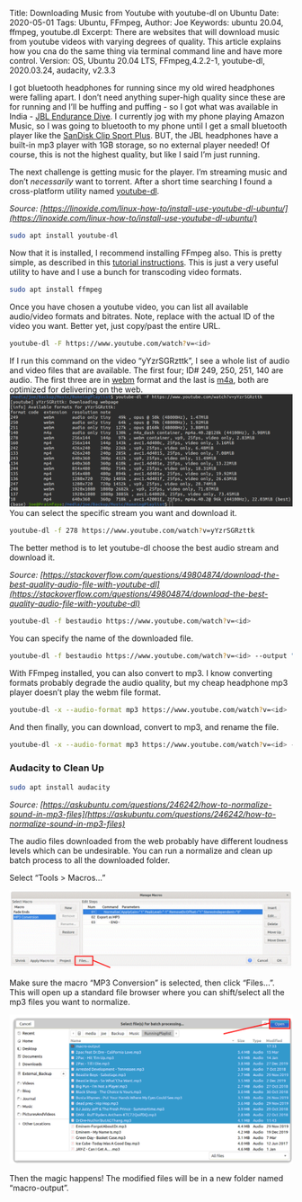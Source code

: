 Title: Downloading Music from Youtube with youtube-dl on Ubuntu
Date: 2020-05-01
Tags: Ubuntu, FFmpeg,
Author: Joe
Keywords: ubuntu 20.04, ffmpeg, youtube.dl
Excerpt: There are websites that will download music from youtube videos with varying degrees of quality. This article explains how you cna do the same thing via terminal command line and have more control.
Version: OS, Ubuntu 20.04 LTS, FFmpeg,4.2.2-1, youtube-dl, 2020.03.24, audacity, v2.3.3

I got bluetooth headphones for running since my old wired headphones were falling apart. I don’t need anything super-high quality since these are for running and I’ll be huffing and puffing - so I got what was available in India - [JBL Endurance Dive](https://in.jbl.com/JBL+Endurance+DIVE.html). I currently jog with my phone playing Amazon Music, so I was going to bluetooth to my phone until I get a small bluetooth player like the [SanDisk Clip Sport Plus](https://www.amazon.com/SanDisk-SDMX28-016G-G46K-Sport-Player-Black/dp/B01LW2F237/r). BUT, the JBL headphones have a built-in mp3 player with 1GB storage, so no external player needed! Of course, this is not the highest quality, but like I said I’m just running.

The next challenge is getting music for the player. I’m streaming music and don’t *necessarily* want to torrent. After a short time searching I found a cross-platform utility named [youtube-dl](https://github.com/ytdl-org/youtube-dl/blob/master/README.md). 

*Source: [https://linoxide.com/linux-how-to/install-use-youtube-dl-ubuntu/](https://linoxide.com/linux-how-to/install-use-youtube-dl-ubuntu/)*

```bash
sudo apt install youtube-dl
```
Now that it is installed, I recommend installing FFmpeg also. This is pretty simple, as described in this [tutorial instructions](https://linuxconfig.org/ubuntu-20-04-ffmpeg-installation). This is just a very useful utility to have and I use a bunch for transcoding video formats.
```bash
sudo apt install ffmpeg
```
Once you have chosen a youtube video, you can list all available audio/video formats and bitrates. Note, replace <id> with the actual ID of the video you want. Better yet, just copy/past the entire URL.
```bash
youtube-dl -F https://www.youtube.com/watch?v=<id>
```
If I run this command on the video “yYzrSGRzttk”, I see a whole list of audio and video files that are available. The first four; ID# 249, 250, 251, 140 are audio. The first three are in [webm](https://en.wikipedia.org/wiki/WebM) format and the last is [m4a](https://en.wikipedia.org/wiki/MPEG-4_Part_14#.MP4_versus_.M4A), both are optimized for delivering on the web. 
![youtube-dl](/images/youtube-dl.png)
You can select the specific stream you want and download it.
```bash
youtube-dl -f 278 https://www.youtube.com/watch?v=yYzrSGRzttk
```
The better method is to let youtube-dl choose the best audio stream and download it. 

*Source: [https://stackoverflow.com/questions/49804874/download-the-best-quality-audio-file-with-youtube-dl](https://stackoverflow.com/questions/49804874/download-the-best-quality-audio-file-with-youtube-dl)*
```bash
youtube-dl -f bestaudio https://www.youtube.com/watch?v=<id>
```
You can specify the name of the downloaded file. 
```bash
youtube-dl -f bestaudio https://www.youtube.com/watch?v=<id> --output "outputName.%(ext)s"
```
With FFmpeg installed, you can also convert to mp3. I know converting formats probably degrade the audio quality, but my cheap headphone mp3 player doesn’t play the webm file format. 
```bash
youtube-dl -x --audio-format mp3 https://www.youtube.com/watch?v=<id>
```
And then finally, you can download, convert to mp3, and rename the file. 

```bash
youtube-dl -x --audio-format mp3 https://www.youtube.com/watch?v=<id> --output "outputName.%(ext)s"]
```
### Audacity to Clean Up
```bash
sudo apt install audacity
```
*Source: [https://askubuntu.com/questions/246242/how-to-normalize-sound-in-mp3-files](https://askubuntu.com/questions/246242/how-to-normalize-sound-in-mp3-files)*

The audio files downloaded from the web probably have different loudness levels which can be undesirable. You can run a normalize and clean up batch process to all the downloaded folder. 

Select “Tools > Macros…”

![youtube-dl](/images/audacity_macros.png)

Make sure the macro “MP3 Conversion” is selected, then click “Files…”. This will open up a standard file browser where you can shift/select all the mp3 files you want to normalize. 

![youtube-dl](/images/audacity_macros2.png)

Then the magic happens! The modified files will be in a new folder named “macro-output”.